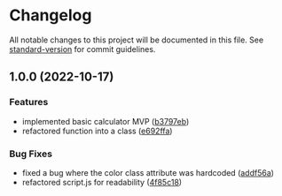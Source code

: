 # Changelog

All notable changes to this project will be documented in this file. See [standard-version](https://github.com/conventional-changelog/standard-version) for commit guidelines.

## 1.0.0 (2022-10-17)


### Features

* implemented basic calculator MVP ([b3797eb](https://github.com/Operaismo/100devs-calculator/commits/b3797ebae7d4cec79f0a7c4691a2459089d350d8))
* refactored function into a class ([e692ffa](https://github.com/Operaismo/100devs-calculator/commits/e692ffa75194c062b60d71e402cdc1a32e489e3c))


### Bug Fixes

* fixed a bug where the color class attribute was hardcoded ([addf56a](https://github.com/Operaismo/100devs-calculator/commits/addf56ac1b5b11b13a7e8cfe80408bd2d1d26f8e))
* refactored script.js for readability ([4f85c18](https://github.com/Operaismo/100devs-calculator/commits/4f85c18f00dcb5ee2ad095fdec6dba2e99789f36))
